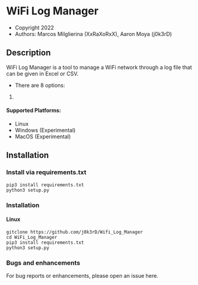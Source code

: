 # WiFi Log Manager
- Copyright 2022
- Authors: Marcos Milglierina (XxRaXoRxX),
           Aaron Moya (j0k3rD)
           
<h2>Description</h2>
<p>WiFi Log Manager is a tool to manage a WiFi network through a log file that can be given in Excel or CSV.</p>

- There are 8 options:
1. 

<h4>Supported Platforms:</h4>

- Linux
- Windows (Experimental)
- MacOS (Experimental)

<h2>Installation</h2>
<h3>Install via requirements.txt</h3>

```
pip3 install requirements.txt
python3 setup.py
```

<h3>Installation</h3>
<h4>Linux</h4>

```
gitclone https://github.com/j0k3rD/Wifi_Log_Manager 
cd WiFi_Log_Manager
pip3 install requirements.txt
python3 setup.py
```
<h3>Bugs and enhancements</h3>
For bug reports or enhancements, please open an issue here.

